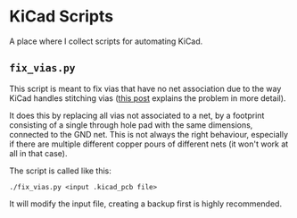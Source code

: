 # KiCad Scripts

A place where I collect scripts for automating KiCad.


## ```fix_vias.py```

This script is meant to fix vias that have no net association due to the way
KiCad handles stitching vias ([this post](http://www.svenstucki.ch/wp/2017/07/via-stitching-in-kicad-problem-and-workaround/)
explains the problem in more detail).

It does this by replacing all vias not associated to a net, by a footprint
consisting of a single through hole pad with the same dimensions, connected to
the GND net. This is not always the right behaviour, especially if there are
multiple different copper pours of different nets (it won't work at all in that
case).

The script is called like this:

    ./fix_vias.py <input .kicad_pcb file>

It will modify the input file, creating a backup first is highly recommended.
